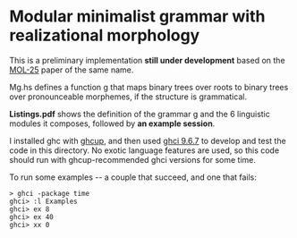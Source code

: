 # Modular minimalist grammar with realizational morphology

This is a preliminary implementation 
**still under development**
based on the
[MOL-25](https://mol2025.molweb.xyz/programproceedings.html) paper of
the same name.

Mg.hs defines a function g that maps binary trees over roots to
binary trees over pronounceable morphemes, if the structure is
grammatical.

**Listings.pdf** shows the definition of the grammar g and
the 6 linguistic modules it composes, followed by
**an example session**. 

I installed ghc with [ghcup](https://www.haskell.org/ghcup/), and then used
[ghci 9.6.7](https://downloads.haskell.org/ghc/latest/docs/users_guide/ghci.html)
to develop and test the code in this directory.
No exotic language features are used, so this code should
run with ghcup-recommended ghci versions for some time.

To run some examples -- a couple that succeed, and one that fails:

```
> ghci -package time
ghci> :l Examples
ghci> ex 8
ghci> ex 40
ghci> xx 0
```
